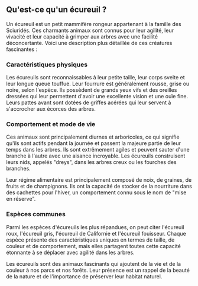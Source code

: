 ## Qu'est-ce qu'un écureuil ?

Un écureuil est un petit mammifère rongeur appartenant à la famille des Sciuridés. Ces charmants animaux sont connus pour leur agilité, leur vivacité et leur capacité à grimper aux arbres avec une facilité déconcertante. Voici une description plus détaillée de ces créatures fascinantes :

### Caractéristiques physiques

Les écureuils sont reconnaissables à leur petite taille, leur corps svelte et leur longue queue touffue. Leur fourrure est généralement rousse, grise ou noire, selon l'espèce. Ils possèdent de grands yeux vifs et des oreilles dressées qui leur permettent d'avoir une excellente vision et une ouïe fine. Leurs pattes avant sont dotées de griffes acérées qui leur servent à s'accrocher aux écorces des arbres.

### Comportement et mode de vie

Ces animaux sont principalement diurnes et arboricoles, ce qui signifie qu'ils sont actifs pendant la journée et passent la majeure partie de leur temps dans les arbres. Ils sont extrêmement agiles et peuvent sauter d'une branche à l'autre avec une aisance incroyable. Les écureuils construisent leurs nids, appelés "dreys", dans les arbres creux ou les fourches des branches.

Leur régime alimentaire est principalement composé de noix, de graines, de fruits et de champignons. Ils ont la capacité de stocker de la nourriture dans des cachettes pour l'hiver, un comportement connu sous le nom de "mise en réserve".

### Espèces communes

Parmi les espèces d'écureuils les plus répandues, on peut citer l'écureuil roux, l'écureuil gris, l'écureuil de Californie et l'écureuil fouisseur. Chaque espèce présente des caractéristiques uniques en termes de taille, de couleur et de comportement, mais elles partagent toutes cette capacité étonnante à se déplacer avec agilité dans les arbres.

Les écureuils sont des animaux fascinants qui ajoutent de la vie et de la couleur à nos parcs et nos forêts. Leur présence est un rappel de la beauté de la nature et de l'importance de préserver leur habitat naturel.